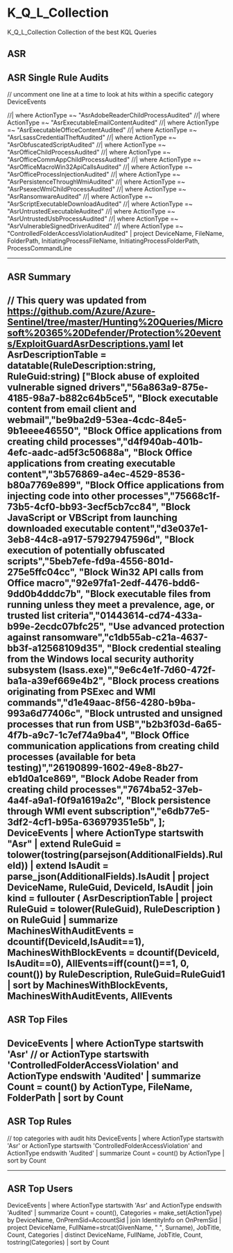 # K_Q_L_Collection
K_Q_L_Collection  Collection of the best KQL Queries

ASR
---------------------------------------------------------------------------------------------------------------------------------------------------
ASR Single Rule Audits
---------------------------------------------------------------------------------------------------------------------------------------------------
// uncomment one line at a time to look at hits within a specific category
DeviceEvents

//| where ActionType =~ "AsrAdobeReaderChildProcessAudited"
//| where ActionType =~ "AsrExecutableEmailContentAudited"
//| where ActionType =~ "AsrExecutableOfficeContentAudited"
//| where ActionType =~ "AsrLsassCredentialTheftAudited"
//| where ActionType =~ "AsrObfuscatedScriptAudited"
//| where ActionType =~ "AsrOfficeChildProcessAudited"
//| where ActionType =~ "AsrOfficeCommAppChildProcessAudited"
//| where ActionType =~ "AsrOfficeMacroWin32ApiCallsAudited"
//| where ActionType =~ "AsrOfficeProcessInjectionAudited"
//| where ActionType =~ "AsrPersistenceThroughWmiAudited"
//| where ActionType =~ "AsrPsexecWmiChildProcessAudited"
//| where ActionType =~ "AsrRansomwareAudited"
//| where ActionType =~ "AsrScriptExecutableDownloadAudited"
//| where ActionType =~ "AsrUntrustedExecutableAudited"
//| where ActionType =~ "AsrUntrustedUsbProcessAudited"
//| where ActionType =~ "AsrVulnerableSignedDriverAudited"
//| where ActionType =~ "ControlledFolderAccessViolationAudited"
| project DeviceName, FileName, FolderPath, InitiatingProcessFileName, InitiatingProcessFolderPath, ProcessCommandLine

---------------------------------------------------------------------------------------------------------------------------------------------------
ASR Summary
---------------------------------------------------------------------------------------------------------------------------------------------------
// This query was updated from https://github.com/Azure/Azure-Sentinel/tree/master/Hunting%20Queries/Microsoft%20365%20Defender/Protection%20events/ExploitGuardAsrDescriptions.yaml
let AsrDescriptionTable = datatable(RuleDescription:string, RuleGuid:string)
["Block abuse of exploited vulnerable signed drivers","56a863a9-875e-4185-98a7-b882c64b5ce5",
"Block executable content from email client and webmail","be9ba2d9-53ea-4cdc-84e5-9b1eeee46550",
"Block Office applications from creating child processes","d4f940ab-401b-4efc-aadc-ad5f3c50688a",
"Block Office applications from creating executable content","3b576869-a4ec-4529-8536-b80a7769e899",
"Block Office applications from injecting code into other processes","75668c1f-73b5-4cf0-bb93-3ecf5cb7cc84",
"Block JavaScript or VBScript from launching downloaded executable content","d3e037e1-3eb8-44c8-a917-57927947596d",
"Block execution of potentially obfuscated scripts","5beb7efe-fd9a-4556-801d-275e5ffc04cc",
"Block Win32 API calls from Office macro","92e97fa1-2edf-4476-bdd6-9dd0b4dddc7b",
"Block executable files from running unless they meet a prevalence, age, or trusted list criteria","01443614-cd74-433a-b99e-2ecdc07bfc25",
"Use advanced protection against ransomware","c1db55ab-c21a-4637-bb3f-a12568109d35",
"Block credential stealing from the Windows local security authority subsystem (lsass.exe)","9e6c4e1f-7d60-472f-ba1a-a39ef669e4b2",
"Block process creations originating from PSExec and WMI commands","d1e49aac-8f56-4280-b9ba-993a6d77406c",
"Block untrusted and unsigned processes that run from USB","b2b3f03d-6a65-4f7b-a9c7-1c7ef74a9ba4",
"Block Office communication applications from creating child processes (available for beta testing)","26190899-1602-49e8-8b27-eb1d0a1ce869",
"Block Adobe Reader from creating child processes","7674ba52-37eb-4a4f-a9a1-f0f9a1619a2c",
"Block persistence through WMI event subscription","e6db77e5-3df2-4cf1-b95a-636979351e5b",
];
DeviceEvents
| where ActionType startswith "Asr"
| extend RuleGuid = tolower(tostring(parsejson(AdditionalFields).RuleId))
| extend IsAudit = parse_json(AdditionalFields).IsAudit
| project DeviceName, RuleGuid, DeviceId, IsAudit
| join kind = fullouter (
    AsrDescriptionTable
    | project RuleGuid = tolower(RuleGuid), RuleDescription
) on RuleGuid
| summarize MachinesWithAuditEvents = dcountif(DeviceId,IsAudit==1), MachinesWithBlockEvents = dcountif(DeviceId, IsAudit==0), AllEvents=iff(count()==1, 0, count()) by RuleDescription, RuleGuid=RuleGuid1
| sort by MachinesWithBlockEvents, MachinesWithAuditEvents, AllEvents
---------------------------------------------------------------------------------------------------------------------------------------------------
ASR Top Files
---------------------------------------------------------------------------------------------------------------------------------------------------
DeviceEvents
| where ActionType startswith 'Asr'
//     or ActionType startswith 'ControlledFolderAccessViolation'
    and ActionType endswith 'Audited'
| summarize Count = count() by ActionType, FileName, FolderPath
| sort by Count
---------------------------------------------------------------------------------------------------------------------------------------------------
ASR Top Rules
---------------------------------------------------------------------------------------------------------------------------------------------------
// top categories with audit hits
DeviceEvents
| where ActionType startswith 'Asr'
     or ActionType startswith 'ControlledFolderAccessViolation'
    and ActionType endswith 'Audited'
| summarize Count = count() by ActionType
| sort by Count

---------------------------------------------------------------------------------------------------------------------------------------------------
ASR Top Users
---------------------------------------------------------------------------------------------------------------------------------------------------
DeviceEvents
| where ActionType startswith 'Asr'
    and ActionType endswith 'Audited'
| summarize Count = count(), Categories = make_set(ActionType) by DeviceName, OnPremSid=AccountSid
| join IdentityInfo on OnPremSid
| project DeviceName, FullName=strcat(GivenName, " ", Surname), JobTitle, Count, Categories
| distinct DeviceName, FullName, JobTitle, Count, tostring(Categories)
| sort by Count
